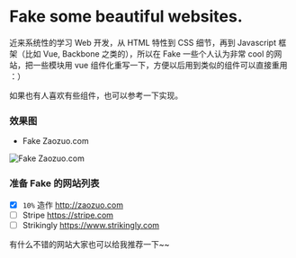 # Fake some beautiful websites.

近来系统性的学习 Web 开发，从 HTML 特性到 CSS 细节，再到 Javascript 框架（比如 Vue, Backbone 之类的），所以在 Fake 一些个人认为非常 cool 的网站，把一些模块用 vue 组件化重写一下，方便以后用到类似的组件可以直接重用 ：）

如果也有人喜欢有些组件，也可以参考一下实现。

### 效果图

- Fake Zaozuo.com

![Fake Zaozuo.com](http://7xrkvy.dl1.z0.glb.clouddn.com/zoazuo.com.gif)


### 准备 Fake 的网站列表

- [x] `10%` 造作 http://zaozuo.com
- [ ] Stripe https://stripe.com
- [ ] Strikingly https://www.strikingly.com

有什么不错的网站大家也可以给我推荐一下~~
